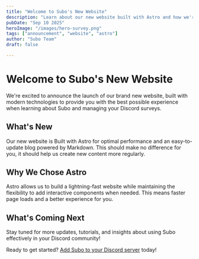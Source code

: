 ```yaml
---
title: "Welcome to Subo's New Website"
description: "Learn about our new website built with Astro and how we're making it easier to create engaging Discord surveys."
pubDate: "Sep 10 2025"
heroImage: "/images/hero-survey.png"
tags: ["announcement", "website", "astro"]
author: "Subo Team"
draft: false

---
```


# Welcome to Subo's New Website

We're excited to announce the launch of our brand new website, built with modern technologies to provide you with the best possible experience when learning about Subo and managing your Discord surveys.

## What's New

Our new website is Built with Astro for optimal performance and an easy-to-update blog powered by Markdown. This should make no difference for you, it should help us create new content more regularly. 

## Why We Chose Astro

Astro allows us to build a lightning-fast website while maintaining the flexibility to add interactive components when needed. This means faster page loads and a better experience for you.

## What's Coming Next

Stay tuned for more updates, tutorials, and insights about using Subo effectively in your Discord community!

Ready to get started? [Add Subo to your Discord server](/invite) today!

